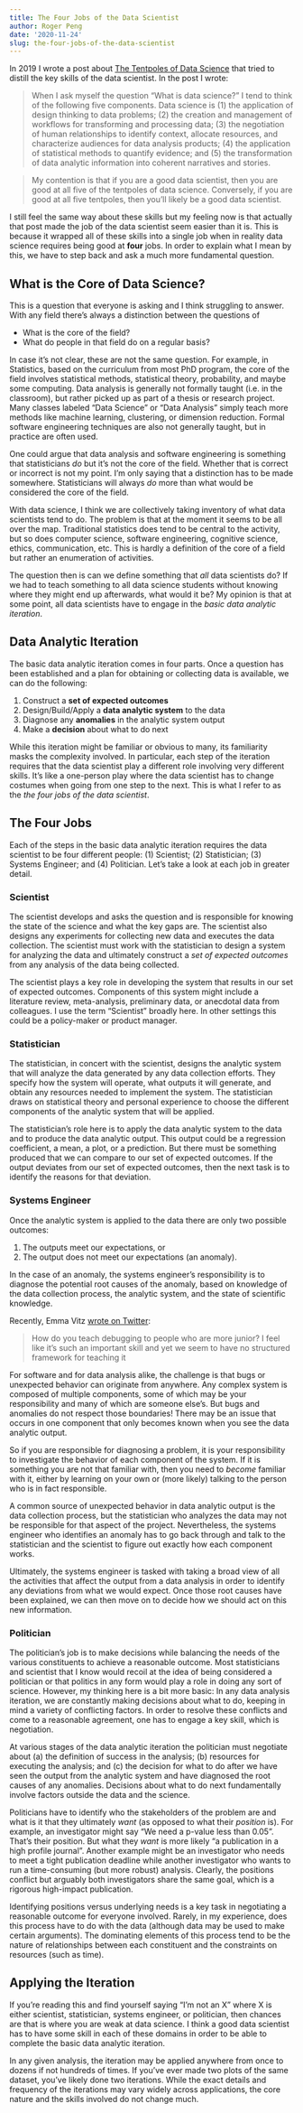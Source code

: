 ```yaml
---
title: The Four Jobs of the Data Scientist
author: Roger Peng
date: '2020-11-24'
slug: the-four-jobs-of-the-data-scientist
---
```


In 2019 I wrote a post about [The Tentpoles of Data Science](https://simplystatistics.org/2019/01/18/the-tentpoles-of-data-science/) that tried to distill the key skills of the data scientist. In the post I wrote:

> When I ask myself the question “What is data science?” I tend to think of the following five components. Data science is (1) the application of design thinking to data problems; (2) the creation and management of workflows for transforming and processing data; (3) the negotiation of human relationships to identify context, allocate resources, and characterize audiences for data analysis products; (4) the application of statistical methods to quantify evidence; and (5) the transformation of data analytic information into coherent narratives and stories.

> My contention is that if you are a good data scientist, then you are good at all five of the tentpoles of data science. Conversely, if you are good at all five tentpoles, then you’ll likely be a good data scientist.

I still feel the same way about these skills but my feeling now is that actually that post made the job of the data scientist seem easier than it is. This is because it wrapped all of these skills into a single job when in reality data science requires being good at **four** jobs. In order to explain what I mean by this, we have to step back and ask a much more fundamental question.

## What is the Core of Data Science?

This is a question that everyone is asking and I think struggling to answer. With any field there’s always a distinction between the questions of

* What is the core of the field?
* What do people in that field do on a regular basis?

In case it’s not clear, these are not the same question. For example, in Statistics, based on the curriculum from most PhD program, the core of the field involves statistical methods, statistical theory, probability, and maybe some computing. Data analysis is generally not formally taught (i.e. in the classroom), but rather picked up as part of a thesis or research project. Many classes labeled “Data Science” or “Data Analysis” simply teach more methods like machine learning, clustering, or dimension reduction. Formal software engineering techniques are also not generally taught, but in practice are often used. 

One could argue that data analysis and software engineering is something that statisticians *do* but it’s not the core of the field. Whether that is correct or incorrect is not my point. I’m only saying that a distinction has to be made somewhere. Statisticians will always *do* more than what would be considered the core of the field.

With data science, I think we are collectively taking inventory of what data scientists tend to do. The problem is that at the moment it seems to be all over the map. Traditional statistics does tend to be central to the activity, but so does computer science, software engineering, cognitive science, ethics, communication, etc. This is hardly a definition of the core of a field but rather an enumeration of activities.

The question then is can we define something that *all* data scientists do? If we had to teach something to all data science students without knowing where they might end up afterwards, what would it be? My opinion is that at some point, all data scientists have to engage in the *basic data analytic iteration*.

## Data Analytic Iteration

The basic data analytic iteration comes in four parts. Once a question has been established and a plan for obtaining or collecting data is available, we can do the following:

1. Construct a **set of expected outcomes**
2. Design/Build/Apply a **data analytic system** to the data
3. Diagnose any **anomalies** in the analytic system output
4. Make a **decision** about what to do next

While this iteration might be familiar or obvious to many, its familiarity masks the complexity involved. In particular, each step of the iteration requires that the data scientist play a different role involving very different skills. It’s like a one-person play where the data scientist has to change costumes when going from one step to the next. This is what I refer to as the *the four jobs of the data scientist*. 

## The Four Jobs

Each of the steps in the basic data analytic iteration requires the data scientist to be four different people: (1) Scientist; (2) Statistician; (3) Systems Engineer; and (4) Politician. Let’s take a look at each job in greater detail.

### Scientist

The scientist develops and asks the question and is responsible for knowing the state of the science and what the key gaps are. The scientist also designs any experiments for collecting new data and executes the data collection. The scientist must work with the statistician to design a system for analyzing the data and ultimately construct a *set of expected outcomes* from any analysis of the data being collected. 

The scientist plays a key role in developing the system that results in our set of expected outcomes. Components of this system might include a literature review, meta-analysis, preliminary data, or anecdotal data from colleagues. I use the term “Scientist” broadly here. In other settings this could be a policy-maker or product manager. 

### Statistician

The statistician, in concert with the scientist, designs the analytic system that will analyze the data generated by any data collection efforts. They specify how the system will operate, what outputs it will generate, and obtain any resources needed to implement the system. The statistician draws on statistical theory and personal experience to choose the different components of the analytic system that will be applied.

The statistician’s role here is to apply the data analytic system to the data and to produce the data analytic output. This output could be a regression coefficient, a mean, a plot, or a prediction. But there must be something produced that we can compare to our set of expected outcomes. If the output deviates from our set of expected outcomes, then the next task is to identify the reasons for that deviation.


### Systems Engineer

Once the analytic system is applied to the data there are only two possible outcomes: 

1. The outputs meet our expectations, or 
2. The output does not meet our expectations (an anomaly). 

In the case of an anomaly, the systems engineer’s responsibility is to diagnose the potential root causes of the anomaly, based on knowledge of the data collection process, the analytic system, and the state of scientific knowledge.

Recently, Emma Vitz [wrote on Twitter](https://twitter.com/EmmaVitz/status/1330697959156027392?s=20):

> How do you teach debugging to people who are more junior? I feel like it’s such an important skill and yet we seem to have no structured framework for teaching it

For software and for data analysis alike, the challenge is that bugs or unexpected behavior can originate from anywhere. Any complex system is composed of multiple components, some of which may be your responsibility and many of which are someone else’s. But bugs and anomalies do not respect those boundaries! There may be an issue that occurs in one component that only becomes known when you see the data analytic output.

So if you are responsible for diagnosing a problem, it is your responsibility to investigate the behavior of each component of the system. If it is something you are not that familiar with, then you need to *become* familiar with it, either by learning on your own or (more likely) talking to the person who is in fact responsible.

A common source of unexpected behavior in data analytic output is the data collection process, but the statistician who analyzes the data may not be responsible for that aspect of the project. Nevertheless, the systems engineer who identifies an anomaly has to go back through and talk to the statistician and the scientist to figure out exactly how each component works. 

Ultimately, the systems engineer is tasked with taking a broad view of all the activities that affect the output from a data analysis in order to identify any deviations from what we would expect. Once those root causes have been explained, we can then move on to decide how we should act on this new information.

### Politician

The politician’s job is to make decisions while balancing the needs of the various constituents to achieve a reasonable outcome. Most statisticians and scientist that I know would recoil at the idea of being considered a politician or that politics in any form would play a role in doing any sort of science. However, my thinking here is a bit more basic: In any data analysis iteration, we are constantly making decisions about what to do, keeping in mind a variety of conflicting factors. In order to resolve these conflicts and come to a reasonable agreement, one has to engage a key skill, which is negotiation.

At various stages of the data analytic iteration the politician must negotiate about (a) the definition of success in the analysis; (b) resources for executing the analysis; and (c) the decision for what to do after we have seen the output from the analytic system and have diagnosed the root causes of any anomalies. Decisions about what to do next fundamentally involve factors outside the data and the science. 

Politicians have to identify who the stakeholders of the problem are and what is it that they ultimately *want* (as opposed to what their *position* is). For example, an investigator might say “We need a p-value less than 0.05”. That’s their position. But what they *want* is more likely “a publication in a high profile journal”. Another example  might be an investigator who needs to meet a tight publication deadline while another investigator who wants to run a time-consuming (but more robust) analysis. Clearly, the positions conflict but arguably both investigators share the same goal, which is a rigorous high-impact publication.

Identifying positions versus underlying needs is a key task in negotiating a reasonable outcome for everyone involved. Rarely, in my experience, does this process have to do with the data (although data may be used to make certain arguments). The dominating elements of this process tend to be the nature of relationships between each constituent and the constraints on resources (such as time). 

## Applying the Iteration

If you’re reading this and find yourself saying “I’m not an X” where X is either scientist, statistician, systems engineer, or politician, then chances are that is where you are weak at data science. I think a good data scientist has to have some skill in each of these domains in order to be able to complete the basic data analytic iteration. 

In any given analysis, the iteration may be applied anywhere from once to dozens if not hundreds of times. If you’ve ever made two plots of the same dataset, you’ve likely done two iterations. While the exact details and frequency of the iterations may vary widely across applications, the core nature and the skills involved do not change much.
